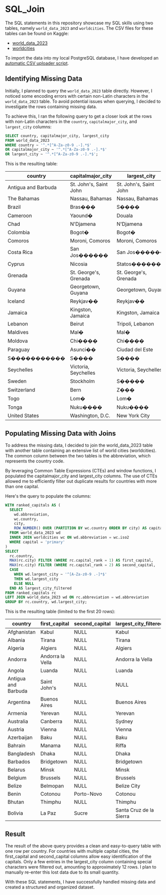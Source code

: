 # SQL_Join

The SQL statements in this repository showcase my SQL skills using two tables, namely `world_data_2023` and `worldcities`. The CSV files for these tables can be found on Kaggle:
- [world_data_2023](https://www.kaggle.com/datasets/nelgiriyewithana/countries-of-the-world-2023)
- [worldcities](https://www.kaggle.com/datasets/juanmah/world-cities)

To import the data into my local PostgreSQL database, I have developed an [automatic CSV uploader script](https://github.com/JamieFoley/csv_text_cleaner).

## Identifying Missing Data

Initially, I planned to query the `world_data_2023` table directly. However, I noticed some encoding errors with certain non-Latin characters in the `world_data_2023` table. To avoid potential issues when querying, I decided to investigate the rows containing missing data.

To achieve this, I ran the following query to get a closer look at the rows with non-Latin characters in the `country`, `capitalmajor_city`, and `largest_city` columns:

```sql
SELECT country, capitalmajor_city, largest_city
FROM world_data_2023
WHERE country ~ '^.*[^A-Za-z0-9 .-].*$'
OR capitalmajor_city ~ '^.*[^A-Za-z0-9 .-].*$'
OR largest_city ~ '^.*[^A-Za-z0-9 .-].*$';


```
This is the resulting table:
 
| country             | capitalmajor_city      | largest_city           |
|---------------------|------------------------|------------------------|
| Antigua and Barbuda | St. John's, Saint John | St. John's, Saint John |
| The Bahamas         | Nassau, Bahamas        | Nassau, Bahamas        |
| Brazil              | Bras���                | S����                  |
| Cameroon            | Yaound�                | Douala                 |
| Chad                | N'Djamena              | N'Djamena              |
| Colombia            | Bogot�                 | Bogot�                 |
| Comoros             | Moroni, Comoros        | Moroni, Comoros        |
| Costa Rica          | San Jos������          | San Jos������          |
| Cyprus              | Nicosia                | Statos�������          |
| Grenada             | St. George's, Grenada  | St. George's, Grenada  |
| Guyana              | Georgetown, Guyana     | Georgetown, Guyana     |
| Iceland             | Reykjav��              | Reykjav��              |
| Jamaica             | Kingston, Jamaica      | Kingston, Jamaica      |
| Lebanon             | Beirut                 | Tripoli, Lebanon       |
| Maldives            | Mal�                   | Mal�                   |
| Moldova             | Chi����                | Chi����                |
| Paraguay            | Asunci��               | Ciudad del Este        |
| S�����������        | S����                  | S����                  |
| Seychelles          | Victoria, Seychelles   | Victoria, Seychelles   |
| Sweden              | Stockholm              | S�����                 |
| Switzerland         | Bern                   | Z���                   |
| Togo                | Lom�                   | Lom�                   |
| Tonga               | Nuku����               | Nuku����               |
| United States       | Washington, D.C.       | New York City          |

## Populating Missing Data with Joins
To address the missing data, I decided to join the world_data_2023 table with another table containing an extensive list of world cities (worldcities). The common column between the two tables is the abbreviation, which represents the country code.

By leveraging Common Table Expressions (CTEs) and window functions, I populated the capitalmajor_city and largest_city columns. The use of CTEs allowed me to efficiently filter out duplicate results for countries with more than one capital.

Here's the query to populate the columns:

```sql
WITH ranked_capitals AS (
  SELECT
    wd.abbreviation,
    wc.country,
    city,
    ROW_NUMBER() OVER (PARTITION BY wc.country ORDER BY city) AS capital_rank
  FROM world_data_2023 wd
  INNER JOIN worldcities wc ON wd.abbreviation = wc.iso2
  WHERE capital = 'primary'
)
SELECT
  rc.country,
  MAX(rc.city) FILTER (WHERE rc.capital_rank = 1) AS first_capital,
  MAX(rc.city) FILTER (WHERE rc.capital_rank = 2) AS second_capital,
  CASE 
    WHEN wd.largest_city ~ '^[A-Za-z0-9 .-]*$'
    THEN wd.largest_city
    ELSE NULL
  END AS largest_city_filtered
FROM ranked_capitals rc
LEFT JOIN world_data_2023 wd ON rc.abbreviation = wd.abbreviation
GROUP BY rc.country, wd.largest_city;

```

This is the resulting table (limited to the first 20 rows):

| country             | first_capital    | second_capital | largest_city_filtered   |
|---------------------|------------------|----------------|-------------------------|
| Afghanistan         | Kabul            | NULL           | Kabul                   |
| Albania             | Tirana           | NULL           | Tirana                  |
| Algeria             | Algiers          | NULL           | Algiers                 |
| Andorra             | Andorra la Vella | NULL           | Andorra la Vella        |
| Angola              | Luanda           | NULL           | Luanda                  |
| Antigua and Barbuda | Saint John's     | NULL           | NULL                    |
| Argentina           | Buenos Aires     | NULL           | Buenos Aires            |
| Armenia             | Yerevan          | NULL           | Yerevan                 |
| Australia           | Canberra         | NULL           | Sydney                  |
| Austria             | Vienna           | NULL           | Vienna                  |
| Azerbaijan          | Baku             | NULL           | Baku                    |
| Bahrain             | Manama           | NULL           | Riffa                   |
| Bangladesh          | Dhaka            | NULL           | Dhaka                   |
| Barbados            | Bridgetown       | NULL           | Bridgetown              |
| Belarus             | Minsk            | NULL           | Minsk                   |
| Belgium             | Brussels         | NULL           | Brussels                |
| Belize              | Belmopan         | NULL           | Belize City             |
| Benin               | Cotonou          | Porto-Novo     | Cotonou                 |
| Bhutan              | Thimphu          | NULL           | Thimphu                 |
| Bolivia             | La Paz           | Sucre          | Santa Cruz de la Sierra |

## Result

The result of the above query provides a clean and easy-to-query table with one row per country. For countries with multiple capital cities, the first_capital and second_capital columns allow easy identification of the capitals. Only a few entries in the largest_city column containing special characters were filtered out, amounting to approximately 12 rows. I plan to manually re-enter this lost data due to its small quantity.

With these SQL statements, I have successfully handled missing data and created a structured and organized dataset.

